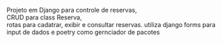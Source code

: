 Projeto em Django para controle de reservas,  
CRUD para class Reserva,  
rotas para cadatrar, exibir e consultar reservas.
utiliza django forms  para input de dados e
poetry como gernciador de pacotes
